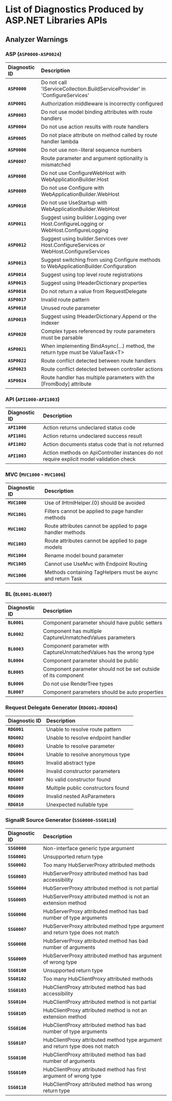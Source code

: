 # List of Diagnostics Produced by ASP.NET Libraries APIs

## Analyzer Warnings

### ASP  (`ASP0000-ASP0024`)

| Diagnostic ID     | Description |
| :---------------- | :---------- |
|  __`ASP0000`__ | Do not call 'IServiceCollection.BuildServiceProvider' in 'ConfigureServices' |
|  __`ASP0001`__ | Authorization middleware is incorrectly configured |
|  __`ASP0003`__ | Do not use model binding attributes with route handlers |
|  __`ASP0004`__ | Do not use action results with route handlers |
|  __`ASP0005`__ | Do not place attribute on method called by route handler lambda |
|  __`ASP0006`__ | Do not use non-literal sequence numbers |
|  __`ASP0007`__ | Route parameter and argument optionality is mismatched |
|  __`ASP0008`__ | Do not use ConfigureWebHost with WebApplicationBuilder.Host |
|  __`ASP0009`__ | Do not use Configure with WebApplicationBuilder.WebHost |
|  __`ASP0010`__ | Do not use UseStartup with WebApplicationBuilder.WebHost |
|  __`ASP0011`__ | Suggest using builder.Logging over Host.ConfigureLogging or WebHost.ConfigureLogging |
|  __`ASP0012`__ | Suggest using builder.Services over Host.ConfigureServices or WebHost.ConfigureServices |
|  __`ASP0013`__ | Suggest switching from using Configure methods to WebApplicationBuilder.Configuration |
|  __`ASP0014`__ | Suggest using top level route registrations |
|  __`ASP0015`__ | Suggest using IHeaderDictionary properties |
|  __`ASP0016`__ | Do not return a value from RequestDelegate |
|  __`ASP0017`__ | Invalid route pattern |
|  __`ASP0018`__ | Unused route parameter |
|  __`ASP0019`__ | Suggest using IHeaderDictionary.Append or the indexer |
|  __`ASP0020`__ | Complex types referenced by route parameters must be parsable |
|  __`ASP0021`__ | When implementing BindAsync(...) method, the return type must be ValueTask&lt;T&gt; |
|  __`ASP0022`__ | Route conflict detected between route handlers |
|  __`ASP0023`__ | Route conflict detected between controller actions |
|  __`ASP0024`__ | Route handler has multiple parameters with the [FromBody] attribute |

### API (`API1000-API1003`)

| Diagnostic ID     | Description |
| :---------------- | :---------- |
|  __`API1000`__ | Action returns undeclared status code |
|  __`API1001`__ | Action returns undeclared success result |
|  __`API1002`__ | Action documents status code that is not returned |
|  __`API1003`__ | Action methods on ApiController instances do not require explicit model validation check |

### MVC (`MVC1000` - `MVC1006`)

| Diagnostic ID     | Description |
| :---------------- | :---------- |
|  __`MVC1000`__ | Use of IHtmlHelper.{0} should be avoided |
|  __`MVC1001`__ | Filters cannot be applied to page handler methods |
|  __`MVC1002`__ | Route attributes cannot be applied to page handler methods |
|  __`MVC1003`__ | Route attributes cannot be applied to page models |
|  __`MVC1004`__ | Rename model bound parameter |
|  __`MVC1005`__ | Cannot use UseMvc with Endpoint Routing |
|  __`MVC1006`__ | Methods containing TagHelpers must be async and return Task |

### BL  (`BL0001-BL0007`)

| Diagnostic ID     | Description |
| :---------------- | :---------- |
|  __`BL0001`__ | Component parameter should have public setters |
|  __`BL0002`__ | Component has multiple CaptureUnmatchedValues parameters |
|  __`BL0003`__ | Component parameter with CaptureUnmatchedValues has the wrong type |
|  __`BL0004`__ | Component parameter should be public |
|  __`BL0005`__ | Component parameter should not be set outside of its component |
|  __`BL0006`__ | Do not use RenderTree types |
|  __`BL0007`__ | Component parameters should be auto properties |

### Request Delegate Generator  (`RDG001-RDG004`)

| Diagnostic ID     | Description |
| :---------------- | :---------- |
|  __`RDG001`__ | Unable to resolve route pattern |
|  __`RDG002`__ | Unable to resolve endpoint handler |
|  __`RDG003`__ | Unable to resolve parameter |
|  __`RDG004`__ | Unable to resolve anonymous type |
|  __`RDG005`__ | Invalid abstract type |
|  __`RDG006`__ | Invalid constructor parameters |
|  __`RDG007`__ | No valid constructor found |
|  __`RDG008`__ | Multiple public constructors found |
|  __`RDG009`__ | Invalid nested AsParameters |
|  __`RDG010`__ | Unexpected nullable type |


### SignalR Source Generator (`SSG0000-SSG0110`)

| Diagnostic ID     | Description |
| :---------------- | :---------- |
|  __`SSG0000`__ | Non-interface generic type argument |
|  __`SSG0001`__ | Unsupported return type |
|  __`SSG0002`__ | Too many HubServerProxy attributed methods |
|  __`SSG0003`__ | HubServerProxy attributed method has bad accessibility |
|  __`SSG0004`__ | HubServerProxy attributed method is not partial |
|  __`SSG0005`__ | HubServerProxy attributed method is not an extension method |
|  __`SSG0006`__ | HubServerProxy attributed method has bad number of type arguments |
|  __`SSG0007`__ | HubServerProxy attributed method type argument and return type does not match |
|  __`SSG0008`__ | HubServerProxy attributed method has bad number of arguments |
|  __`SSG0009`__ | HubServerProxy attributed method has argument of wrong type |
|  __`SSG0100`__ | Unsupported return type |
|  __`SSG0102`__ | Too many HubClientProxy attributed methods |
|  __`SSG0103`__ | HubClientProxy attributed method has bad accessibility |
|  __`SSG0104`__ | HubClientProxy attributed method is not partial |
|  __`SSG0105`__ | HubClientProxy attributed method is not an extension method |
|  __`SSG0106`__ | HubClientProxy attributed method has bad number of type arguments |
|  __`SSG0107`__ | HubClientProxy attributed method type argument and return type does not match |
|  __`SSG0108`__ | HubClientProxy attributed method has bad number of arguments |
|  __`SSG0109`__ | HubClientProxy attributed method has first argument of wrong type |
|  __`SSG0110`__ | HubClientProxy attributed method has wrong return type |
